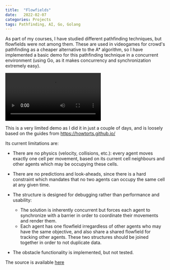 ```yaml
---
title:  "Flowfields"
date:   2022-02-07
categories: Projects
tags: Pathfinding, AI, Go, Golang
---
```


As part of my courses, I have studied different pathfinding techniques, but flowfields were not among them. These are used in videogames for crowd's pathfinding as a cheaper alternative to the A* algorithm, so I have implemented a basic demo for this pathfinding technique in a concurrent environment (using Go, as it makes concurrency and synchronization extremely easy).

![alt](/assets/images/flowfields.mp4)


This is a very limited demo as I did it in just a couple of days, and is loosely based on the guides from https://howtorts.github.io/

Its current limitations are:
- There are no physics (velocity, collisions, etc.): every agent moves exactly one cell per movement, based on its current cell neighbours and other agents which may be occupying these cells.

- There are no predictions and look-aheads, since there is a hard constraint which mandates that no two agents can occupy the same cell at any given time.

- The structure is designed for debugging rather than performance and usability:
  - The solution is inherently concurrent but forces each agent to synchronize with a barrier in order to coordinate their movements and render them.
  - Each agent has one flowfield irregardless of other agents who may have the same objective, and also share a shared flowfield for tracking other agents. These two structures should be joined together in order to not duplicate data.


- The obstacle functionality is implemented, but not tested.

The source is available [here](https://github.com/Sondeluz/Flowfields-demo)

